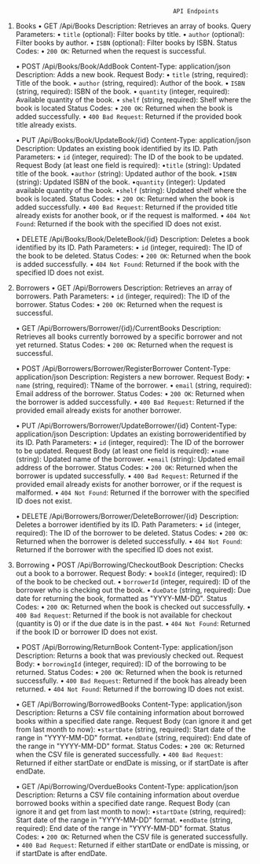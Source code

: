                                                     API Endpoints


1. Books
    • GET /Api/Books
        Description: Retrieves an array of books.
        Query Parameters:
                            • `title` (optional): Filter books by title.
                            • `author` (optional): Filter books by author.
                            • `ISBN` (optional): Filter books by ISBN.
        Status Codes:
                            • `200 OK`: Returned when the request is successful.


    • POST /Api/Books/Book/AddBook
        Content-Type: application/json
        Description: Adds a new book.
        Request Body:
                            • `title` (string, required): Title of the book.
                            • `author` (string, required): Author of the book.
                            • `ISBN` (string, required): ISBN of the book.
                            • `quantity` (integer, required): Available quantity of the book.
                            • `shelf` (string, required): Shelf where the book is located
        Status Codes:
                            • `200 OK`: Returned when the book is added successfully.
                            • `400 Bad Request`: Returned if the provided book title already exists.

    
    • PUT /Api/Books/Book/UpdateBook/{id}
        Content-Type: application/json
        Description: Updates an existing book identified by its ID.
        Path Parameters: 
                            • `id` (integer, required): The ID of the book to be updated.
        Request Body (at least one field is required):
                            •`title` (string): Updated title of the book.
                            •`author` (string): Updated author of the book.
                            •`ISBN` (string): Updated ISBN of the book.
                            •`quantity` (integer): Updated available quantity of the book.
                            •`shelf` (string): Updated shelf where the book is located.
        Status Codes:
                            • `200 OK`: Returned when the book is added successfully.
                            • `400 Bad Request`: Returned if the provided title already exists for another book, or if the request is malformed.
                            • `404 Not Found`: Returned if the book with the specified ID does not exist.


    • DELETE /Api/Books/Book/DeleteBook/{id}
        Description: Deletes a book identified by its ID.
        Path Parameters: 
                            • `id` (integer, required): The ID of the book to be deleted.
        Status Codes:
                            • `200 OK`: Returned when the book is added successfully.
                            • `404 Not Found`: Returned if the book with the specified ID does not exist.


2. Borrowers
    • GET /Api/Borrowers
        Description: Retrieves an array of borrowers.
        Path Parameters: 
                            • `id` (integer, required): The ID of the borrower.
        Status Codes:
                            • `200 OK`: Returned when the request is successful.


    • GET /Api/Borrowers/Borrower/{id}/CurrentBooks
        Description: Retrieves all books currently borrowed by a specific borrower and not yet returned.
        Status Codes:
                            • `200 OK`: Returned when the request is successful.


    • POST /Api/Borrowers/Borrower/RegisterBorrower
        Content-Type: application/json
        Description: Registers a new borrower.
        Request Body:
                            • `name` (string, required): TName of the borrower.
                            • `email` (string, required): Email address of the borrower.
        Status Codes:
                            • `200 OK`: Returned when the borrower is added successfully.
                            • `400 Bad Request`: Returned if the provided email already exists for another borrower.

    
    • PUT /Api/Borrowers/Borrower/UpdateBorrower/{id}
        Content-Type: application/json
        Description: Updates an existing borroweridentified by its ID.
        Path Parameters: 
                            • `id` (integer, required): The ID of the borrower to be updated.
        Request Body (at least one field is required):
                            •`name` (string): Updated name of the borrower.
                            •`email` (string): Updated email address of the borrower.
        Status Codes:
                            • `200 OK`: Returned when the borrower is updated successfully.
                            • `400 Bad Request`: Returned if the provided email already exists for another borrower, or if the request is malformed.
                            • `404 Not Found`: Returned if the borrower with the specified ID does not exist.


    • DELETE /Api/Borrowers/Borrower/DeleteBorrower/{id}
        Description: Deletes a borrower identified by its ID.
        Path Parameters: 
                            • `id` (integer, required): The ID of the borrower to be deleted.
        Status Codes:
                            • `200 OK`: Returned when the borrower is deleted successfully.
                            • `404 Not Found`: Returned if the borrower with the specified ID does not exist.


3. Borrowing
    • POST /Api/Borrowing/CheckoutBook
        Description: Checks out a book to a borrower.
        Request Body:
                            • `bookId` (integer, required): ID of the book to be checked out.
                            • `borrowerId` (integer, required): ID of the borrower who is checking out the book.
                            • `dueDate` (string, required): Due date for returning the book, formatted as "YYYY-MM-DD".
        Status Codes:
                            • `200 OK`: Returned when the book is checked out successfully.
                            • `400 Bad Request`:  Returned if the book is not available for checkout (quantity is 0) or if the due date is in the past.
                            • `404 Not Found`: Returned if the book ID or borrower ID does not exist.


    • POST /Api/Borrowing/ReturnBook
        Content-Type: application/json
        Description: Returns a book that was previously checked out.
        Request Body:
                            • `borrowingId` (integer, required): ID of the borrowing to be returned.
        Status Codes:
                            • `200 OK`: Returned when the book is returned successfully.
                            • `400 Bad Request`:  Returned if the book has already been returned.
                            • `404 Not Found`: Returned if the borrowing ID does not exist.

    
    • GET /Api/Borrowing/BorrowedBooks
        Content-Type: application/json
        Description: Returns a CSV file containing information about borrowed books within a specified date range.
        Request Body (can ignore it and get from last month to now):
                            •`startDate` (string, required): Start date of the range in "YYYY-MM-DD" format.
                            •`endDate` (string, required): End date of the range in "YYYY-MM-DD" format.
        Status Codes:
                            • `200 OK`: Returned when the CSV file is generated successfully.
                            • `400 Bad Request`: Returned if either startDate or endDate is missing, or if startDate is after endDate.


    • GET /Api/Borrowing/OverdueBooks
        Content-Type: application/json
        Description: Returns a CSV file containing information about overdue borrowed books within a specified date range.
        Request Body (can ignore it and get from last month to now):
                            •`startDate` (string, required): Start date of the range in "YYYY-MM-DD" format.
                            •`endDate` (string, required): End date of the range in "YYYY-MM-DD" format.
        Status Codes:
                            • `200 OK`: Returned when the CSV file is generated successfully.
                            • `400 Bad Request`: Returned if either startDate or endDate is missing, or if startDate is after endDate.

